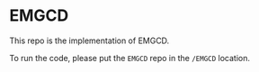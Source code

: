 # EMGCD

This repo is the implementation of EMGCD. 

To run the code, please put the `EMGCD` repo in the `/EMGCD` location. 

